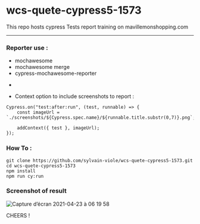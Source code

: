 # wcs-quete-cypress5-1573
This repo hosts cypress Tests report training on mavillemonshopping.com

---

### Reporter use :
- mochawesome
- mochawesome merge
- cypress-mochawesome-reporter

+

- Context option to include screenshots to report :
```
Cypress.on("test:after:run", (test, runnable) => {
    const imageUrl = `./screenshots/${Cypress.spec.name}/${runnable.title.substr(0,7)}.png`;

    addContext({ test }, imageUrl);
});
```

### How To :

```
git clone https://github.com/sylvain-viole/wcs-quete-cypress5-1573.git
cd wcs-quete-cypress5-1573
npm install
npm run cy:run
```

### Screenshot of result
![Capture d’écran 2021-04-23 à 06 19 58](https://user-images.githubusercontent.com/71819292/115818148-73834180-a3fc-11eb-9fc7-3066219482af.png)


CHEERS !



